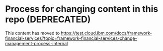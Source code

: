 # Process for changing content in this repo (DEPRECATED)


This content has moved to https://test.cloud.ibm.com/docs/framework-financial-services?topic=framework-financial-services-change-management-process-internal
